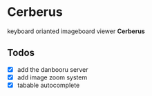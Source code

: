# Cerberus

keyboard orianted imageboard viewer **Cerberus**

## Todos

-   [x] add the danbooru server
-   [x] add image zoom system
-   [x] tabable autocomplete
